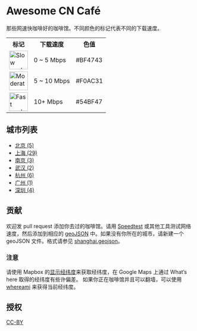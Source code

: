 # Awesome CN Café

那些网速快咖啡好的咖啡馆。不同颜色的标记代表不同的下载速度。

<table>
<tr><th>标记</th><th>下载速度</th><th>色值</th></tr>
<tr><td><img src="resources/markers/slow.png" width="50" alt="Slow marker"></td><td>0 ~ 5 Mbps</td><td>#BF4743</td></tr>
<tr><td><img src="resources/markers/moderate.png" width="50" alt="Moderate marker"></td><td>5 ~ 10 Mbps</td><td>#F0AC31</td></tr>
<tr><td><img src="resources/markers/fast.png" width="50" alt="Fast marker"></td><td>10+ Mbps</td><td>#54BF47</td></tr>
</table>


## 城市列表

* [北京 (5)](beijing.geojson)
* [上海 (29)](shanghai.geojson)
* [南京 (3)](nanjing.geojson)
* [武汉 (2)](wuhan.geojson)
* [杭州 (6)](hangzhou.geojson)
* [广州 (1)](guangzhou.geojson)
* [深圳 (4)](shenzhen.geojson)

## 贡献

欢迎发 pull request 添加你去过的咖啡馆。请用 [Speedtest](http://speedtest.net) 或其他工具测试网络速度，然后添加到相应的 [geoJSON](http://geojson.org/geojson-spec.html) 中。如果没有你所在的城市，请新建一个 geoJSON 文件。格式请参见 [shanghai.geojson](shanghai.geojson)。

### 注意

请使用 Mapbox 的[显示经纬度](https://www.mapbox.com/mapbox.js/example/v1.0.0/select-center-form/)来获取经纬度，在 Google Maps 上通过 What’s here 取得的经纬度有些许偏差。
如果你正在咖啡馆并且可以翻墙，可以使用 [whereami](https://xavierchow.github.io/whereami/) 来获得当前经纬度。

## 授权
[CC-BY](http://creativecommons.org/licenses/by/4.0/)
